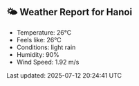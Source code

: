 <!-- WEATHER-START -->
## 🌤 Weather Report for Hanoi

- Temperature: 26°C
- Feels like: 26°C
- Conditions: light rain
- Humidity: 90%
- Wind Speed: 1.92 m/s

Last updated: 2025-07-12 20:24:41 UTC
<!-- WEATHER-END -->
